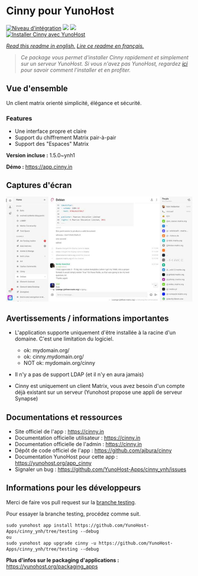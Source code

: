 # Cinny pour YunoHost

[![Niveau d'intégration](https://dash.yunohost.org/integration/cinny.svg)](https://dash.yunohost.org/appci/app/cinny) ![](https://ci-apps.yunohost.org/ci/badges/cinny.status.svg) ![](https://ci-apps.yunohost.org/ci/badges/cinny.maintain.svg)  
[![Installer Cinny avec YunoHost](https://install-app.yunohost.org/install-with-yunohost.svg)](https://install-app.yunohost.org/?app=cinny)

*[Read this readme in english.](./README.md)*
*[Lire ce readme en français.](./README_fr.md)*

> *Ce package vous permet d'installer Cinny rapidement et simplement sur un serveur YunoHost.
Si vous n'avez pas YunoHost, regardez [ici](https://yunohost.org/#/install) pour savoir comment l'installer et en profiter.*

## Vue d'ensemble

Un client matrix orienté simplicité, élégance et sécurité.

### Features

- Une interface propre et claire
- Support du chiffrement Matrix pair-à-pair
- Support des "Espaces" Matrix


**Version incluse :** 1.5.0~ynh1

**Démo :** https://app.cinny.in

## Captures d'écran

![](./doc/screenshots/cinny.jpg)

## Avertissements / informations importantes

* L'application supporte uniquement d'être installée à la racine d'un domaine. C'est une limitation du logiciel.
    * ok: mydomain.org/
    * ok: cinny.mydomain.org/
    * NOT ok: mydomain.org/cinny

* Il n'y a pas de support LDAP (et il n'y en aura jamais)
* Cinny est uniquement un client Matrix, vous avez besoin d'un compte déjà existant sur un serveur (Yunohost propose une appli de serveur Synapse)

## Documentations et ressources

* Site officiel de l'app : https://cinny.in
* Documentation officielle utilisateur : https://cinny.in
* Documentation officielle de l'admin : https://cinny.in
* Dépôt de code officiel de l'app : https://github.com/ajbura/cinny
* Documentation YunoHost pour cette app : https://yunohost.org/app_cinny
* Signaler un bug : https://github.com/YunoHost-Apps/cinny_ynh/issues

## Informations pour les développeurs

Merci de faire vos pull request sur la [branche testing](https://github.com/YunoHost-Apps/cinny_ynh/tree/testing).

Pour essayer la branche testing, procédez comme suit.
```
sudo yunohost app install https://github.com/YunoHost-Apps/cinny_ynh/tree/testing --debug
ou
sudo yunohost app upgrade cinny -u https://github.com/YunoHost-Apps/cinny_ynh/tree/testing --debug
```

**Plus d'infos sur le packaging d'applications :** https://yunohost.org/packaging_apps